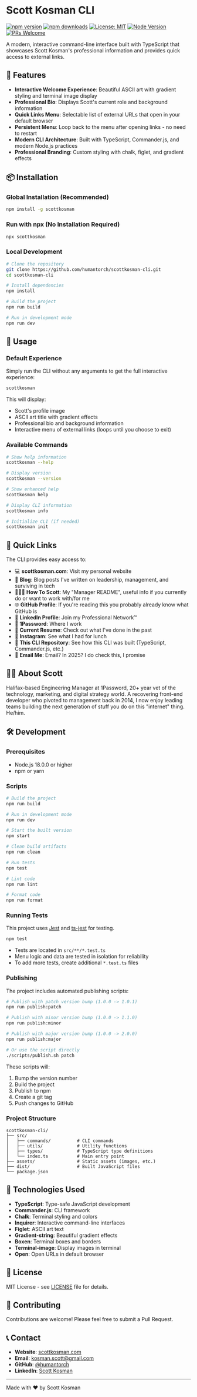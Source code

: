# Scott Kosman CLI

[![npm version](https://img.shields.io/npm/v/scottkosman.svg)](https://www.npmjs.com/package/scottkosman)
[![npm downloads](https://img.shields.io/npm/dm/scottkosman.svg)](https://www.npmjs.com/package/scottkosman)
[![License: MIT](https://img.shields.io/badge/License-MIT-yellow.svg)](LICENSE)
[![Node Version](https://img.shields.io/node/v/scottkosman.svg)](https://nodejs.org)
[![PRs Welcome](https://img.shields.io/badge/PRs-welcome-brightgreen.svg)](https://github.com/humantorch/scottkosman-cli/pulls)

A modern, interactive command-line interface built with TypeScript that showcases Scott Kosman's professional information and provides quick access to external links.

## 🚀 Features

- **Interactive Welcome Experience**: Beautiful ASCII art with gradient styling and terminal image display
- **Professional Bio**: Displays Scott's current role and background information
- **Quick Links Menu**: Selectable list of external URLs that open in your default browser
- **Persistent Menu**: Loop back to the menu after opening links - no need to restart
- **Modern CLI Architecture**: Built with TypeScript, Commander.js, and modern Node.js practices
- **Professional Branding**: Custom styling with chalk, figlet, and gradient effects

## 📦 Installation

### Global Installation (Recommended)

```bash
npm install -g scottkosman
```

### Run with npx (No Installation Required)

```bash
npx scottkosman
```

### Local Development

```bash
# Clone the repository
git clone https://github.com/humantorch/scottkosman-cli.git
cd scottkosman-cli

# Install dependencies
npm install

# Build the project
npm run build

# Run in development mode
npm run dev
```

## 🎯 Usage

### Default Experience

Simply run the CLI without any arguments to get the full interactive experience:

```bash
scottkosman
```

This will display:
- Scott's profile image
- ASCII art title with gradient effects
- Professional bio and background information
- Interactive menu of external links (loops until you choose to exit)

### Available Commands

```bash
# Show help information
scottkosman --help

# Display version
scottkosman --version

# Show enhanced help
scottkosman help

# Display CLI information
scottkosman info

# Initialize CLI (if needed)
scottkosman init
```

## 🔗 Quick Links

The CLI provides easy access to:

- 💻 **scottkosman.com**: Visit my personal website
- 📝 **Blog**: Blog posts I've written on leadership, management, and surviving in tech
- 🙋🏻‍♂️ **How To Scott**: My "Manager README", useful info if you currently do or want to work with/for me
- 🌐 **GitHub Profile**: If you're reading this you probably already know what GitHub is
- 🏢 **LinkedIn Profile**: Join my Professional Network™
- 🔑 **1Password**: Where I work
- 📜 **Current Resume**: Check out what I've done in the past
- 📸 **Instagram**: See what I had for lunch
- 🔧 **This CLI Repository**: See how this CLI was built (TypeScript, Commander.js, etc.)
- 📧 **Email Me**: Email? In 2025? I do check this, I promise

## 👨‍💼 About Scott

Halifax-based Engineering Manager at 1Password, 20+ year vet of the technology, marketing, and digital strategy world. A recovering front-end developer who pivoted to management back in 2014, I now enjoy leading teams building the next generation of stuff you do on this "internet" thing. He/him.

## 🛠️ Development

### Prerequisites

- Node.js 18.0.0 or higher
- npm or yarn

### Scripts

```bash
# Build the project
npm run build

# Run in development mode
npm run dev

# Start the built version
npm start

# Clean build artifacts
npm run clean

# Run tests
npm test

# Lint code
npm run lint

# Format code
npm run format
```

### Running Tests

This project uses [Jest](https://jestjs.io/) and [ts-jest](https://kulshekhar.github.io/ts-jest/) for testing.

```bash
npm test
```

- Tests are located in `src/**/*.test.ts`
- Menu logic and data are tested in isolation for reliability
- To add more tests, create additional `*.test.ts` files

### Publishing

The project includes automated publishing scripts:

```bash
# Publish with patch version bump (1.0.0 -> 1.0.1)
npm run publish:patch

# Publish with minor version bump (1.0.0 -> 1.1.0)
npm run publish:minor

# Publish with major version bump (1.0.0 -> 2.0.0)
npm run publish:major

# Or use the script directly
./scripts/publish.sh patch
```

These scripts will:
1. Bump the version number
2. Build the project
3. Publish to npm
4. Create a git tag
5. Push changes to GitHub

### Project Structure

```
scottkosman-cli/
├── src/
│   ├── commands/          # CLI commands
│   ├── utils/             # Utility functions
│   ├── types/             # TypeScript type definitions
│   └── index.ts           # Main entry point
├── assets/                # Static assets (images, etc.)
├── dist/                  # Built JavaScript files
└── package.json
```

## 🎨 Technologies Used

- **TypeScript**: Type-safe JavaScript development
- **Commander.js**: CLI framework
- **Chalk**: Terminal styling and colors
- **Inquirer**: Interactive command-line interfaces
- **Figlet**: ASCII art text
- **Gradient-string**: Beautiful gradient effects
- **Boxen**: Terminal boxes and borders
- **Terminal-image**: Display images in terminal
- **Open**: Open URLs in default browser

## 📝 License

MIT License - see [LICENSE](LICENSE) file for details.

## 🤝 Contributing

Contributions are welcome! Please feel free to submit a Pull Request.

## 📞 Contact

- **Website**: [scottkosman.com](https://scottkosman.com)
- **Email**: kosman.scott@gmail.com
- **GitHub**: [@humantorch](https://github.com/humantorch)
- **LinkedIn**: [Scott Kosman](https://linkedin.com/in/scottkosman)

---

Made with ❤️ by Scott Kosman 
